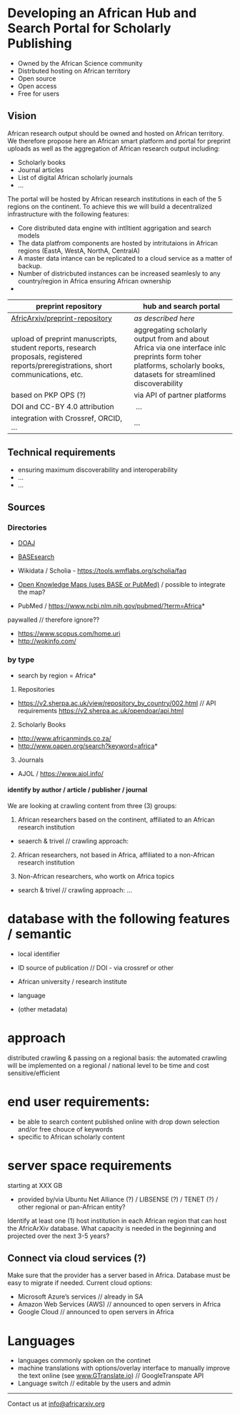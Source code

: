 # Developing an African Hub and Search Portal for Scholarly Publishing
- Owned by the African Science community
- Distrbuted hosting on African territory
- Open source
- Open access
- Free for users

## Vision
African research output should be owned and hosted on African territory. We therefore propose here an African smart platform and portal for preprint uploads as well as the aggregation of African research output including: 
- Scholarly books 
- Journal articles 
- List of digital African scholarly journals 
- …

The portal will be hosted by African research institutions in each of the 5 regions on the continent. To achieve this we will build a decentralized infrastructure with the following features:
- Core distributed data engine with intlltient aggrigation and search models
- The data platfrom components are hosted by intritutaions in African regions (EastA, WestA, NorthA, CentralA)
- A master data intance can be replicated to a cloud service as a matter of backup.
- Number of districbuted instances can be increased seamlesly to any country/region in Africa ensuring African ownership
- 


preprint repository | hub and search portal 
--- | --- 
[AfricArxiv/preprint-repository](https://github.com/AfricArxiv/preprint-repository) | *as described here*
upload of preprint manuscripts, student reports, research proposals, registered reports/preregistrations, short communications, etc. | aggregating scholarly output from and about Africa via one interface inlc preprints form toher platforms, scholarly books, datasets for streamlined discoverability
based on PKP OPS (?) | via API of partner platforms
DOI and CC-BY 4.0 attribution | …
integration with Crossref, ORCID, … | …



## Technical requirements
- ensuring maximum discoverability and interoperability
- …
- …

## Sources

### Directories

- [DOAJ](https://doaj.org/search?ref=homepage-box&source=%7B%22query%22%3A%7B%22query_string%22%3A%7B%22query%22%3A%22africa*%22%2C%22default_operator%22%3A%22AND%22%7D%7D%7D)

- [BASEsearch](https://www.base-search.net/Search/Results?lookfor=africa*&name=&oaboost=1&newsearch=1&refid=dcbasen)

- Wikidata / Scholia - https://tools.wmflabs.org/scholia/faq

- [Open Knowledge Maps (uses BASE or PubMed)](https://openknowledgemaps.org/map/57bafb92fc16fbcae701e7ef81c77b0a) / possible to integrate the map?

- PubMed / https://www.ncbi.nlm.nih.gov/pubmed/?term=Africa*

paywalled // therefore ignore??
- https://www.scopus.com/home.uri
- http://wokinfo.com/

    
### by type
- search by region = Africa*

1) Repositories
- https://v2.sherpa.ac.uk/view/repository_by_country/002.html // API requirements https://v2.sherpa.ac.uk/opendoar/api.html

2) Scholarly Books
- http://www.africanminds.co.za/
- http://www.oapen.org/search?keyword=africa*

3) Journals
- AJOL / https://www.ajol.info/


#### identify by author / article / publisher / journal
We are looking at crawling content from three (3) groups:
1) African researchers based on the continent, affiliated to an African research institution 
- seaerch & trivel // crawling approach: 

2) African researchers, not based in Africa, affiliated to a non-African research institution

3) Non-African researchers, who wortk on Africa topics
- search & trivel // crawling approach: …


# database with the following features / semantic
- local identifier
- ID source of publication // DOI - via crossref or other

- African university / research institute
- language
- (other metadata)


# approach
distributed crawling & passing on a regional basis: 
the automated crawling will be implemented on a regional / national level to be time and cost sensitive/efficient


# end user requirements: 
- be able to search content published online with drop down selection and/or free chouce of keywords
- specific to African scholarly content


# server space requirements
starting at XXX GB
- provided by/via Ubuntu Net Alliance (?) / LIBSENSE (?) / TENET (?) / other regional or pan-African entity?

Identify at least one (1) host institution in each African region that can host the AfricArXiv database.
What capacity is needed in the beginning and projected over the next 3-5 years?


## Connect via cloud services (?)
Make sure that the provider has a server based in Africa. Database must be easy to migrate if needed.
Current cloud options:
- Microsoft Azure’s services // already in SA
- Amazon Web Services (AWS) // announced to open servers in Africa
- Google Cloud // announced to open servers in Africa


# Languages
- languages commonly spoken on the continet 
- machine translations with options/overlay interface to manually improve the text online (see www.GTranslate.io) // GoogleTranspate API
- Language switch // editable by the users and admin




---

Contact us at info@africarxiv.org
